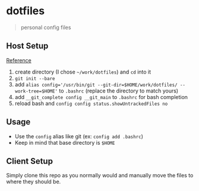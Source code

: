 # dotfiles
> personal config files

## Host Setup
[Reference](https://www.atlassian.com/git/tutorials/dotfiles)
1. create directory (I chose `~/work/dotfiles`) and `cd` into it
1. `git init --bare`
1. add `alias config='/usr/bin/git --git-dir=$HOME/work/dotfiles/ --work-tree=$HOME'` to `.bashrc` (replace the directory to match yours)
1. add `__git_complete config __git_main` to `.bashrc` for bash completion
1. reload bash and `config config status.showUntrackedFiles no`

## Usage
- Use the `config` alias like git (ex: `config add .bashrc`)
- Keep in mind that base directory is `$HOME`

## Client Setup
Simply clone this repo as you normally would and manually move the files to where they should be.
